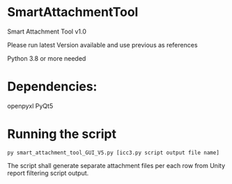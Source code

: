 # SmartAttachmentTool
Smart Attachment Tool v1.0

Please run latest Version available and use previous as references

Python 3.8 or more needed

# Dependencies:

openpyxl
PyQt5

# Running the script

```
py smart_attachment_tool_GUI_V5.py [icc3.py script output file name]
```

The script shall generate separate attachment files per each row from Unity report filtering script output.
